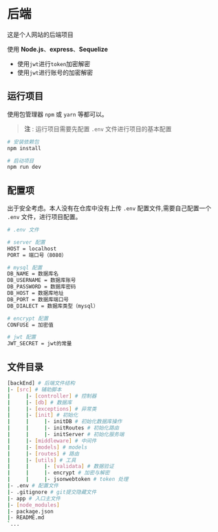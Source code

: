 # 后端

这是个人网站的后端项目

使用 __Node.js__、__express__、__Sequelize__

* 使用`jwt`进行`token`加密解密
* 使用`jwt`进行账号的加密解密

## 运行项目

使用包管理器 `npm` 或 `yarn` 等都可以。
> __注__ : 运行项目需要先配置 `.env` 文件进行项目的基本配置

```bash
# 安装依赖包
npm install

# 启动项目
npm run dev
```

## 配置项

出于安全考虑。本人没有在仓库中没有上传 `.env` 配置文件,需要自己配置一个 `.env` 文件，进行项目配置。

```bash
# .env 文件

# server 配置
HOST = localhost
PORT = 端口号（8080）

# mysql 配置
DB_NAME = 数据库名
DB_USERNAME = 数据库账号
DB_PASSWORD = 数据库密码
DB_HOST = 数据库地址
DB_PORT = 数据库端口号
DB_DIALECT = 数据库类型（mysql）

# encrypt 配置
CONFUSE = 加密值

# jwt 配置
JWT_SECRET = jwt的常量

```

## 文件目录

```bash
[backEnd] # 后端文件结构
|- [src] # 辅助脚本
|     |- [controller] # 控制器
|     |- [db] # 数据库
|     |- [exceptions] # 异常类
|     |- [init] # 初始化
|     |     |- initDB # 初始化数据库操作
|     |     |- initRoutes # 初始化路由
|     |     |- initServer # 初始化服务端
|     |- [middleware] # 中间件
|     |- [models] # models
|     |- [routes] # 路由
|     |- [utils] # 工具
|     |     |- [validata] # 数据验证
|     |     |- encrypt # 加密与解密
|     |     |- jsonwebtoken # token 处理
|- .env # 配置文件
|- .gitignore # git提交隐藏文件
|- app # 入口主文件
|- [node_modules]
|- package.json
|- README.md
`...
```

